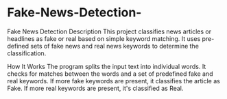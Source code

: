 # Fake-News-Detection-
Fake News Detection 
Description
This project classifies news articles or headlines as fake or real based on simple keyword matching. It uses pre-defined sets of fake news and real news keywords to determine the classification.

How It Works
The program splits the input text into individual words.
It checks for matches between the words and a set of predefined fake and real keywords.
If more fake keywords are present, it classifies the article as Fake. If more real keywords are present, it's classified as Real.
